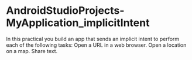 # AndroidStudioProjects-MyApplication_implicitIntent
In this practical you build an app that sends an implicit intent to perform each of the following tasks:  Open a URL in a web browser. Open a location on a map. Share text.
